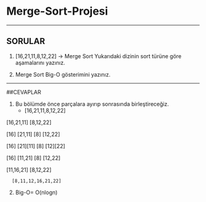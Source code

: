 # Merge-Sort-Projesi
---
## SORULAR

1. [16,21,11,8,12,22] -> Merge Sort
Yukarıdaki dizinin sort türüne göre aşamalarını yazınız. 

2.  Merge Sort Big-O gösterimini yazınız.

---
##CEVAPLAR

1.  Bu bölümde önce parçalara ayırıp sonrasında birleştireceğiz.
     * [16,21,11,8,12,22]
     
   [16,21,11]      [8,12,22] 
  
   [16] [21,11]    [8] [12,22]
 
   [16] [21][11]   [8] [12][22]
 
   [16] [11,21]    [8] [12,22]
 
   [11,16,21]      [8,12,22]
 
      [8,11,12,16,21,22]
 
 2.  Big-O= O(nlogn)
